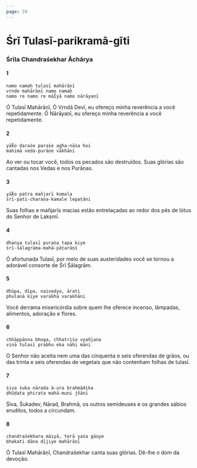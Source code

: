 ```yaml
---
page: 39
---
```


# Śrī Tulasī-parikramā-gīti

### Śrīla Chandraśekhar Āchārya

#### 1

    namo namaḥ tulasī mahārāṇī
    vṛnde mahārāṇī namo namaḥ
    namo re namo re mā̐iyā namo nārāyaṇī

Ó Tulasī Mahārāṇī, Ó Vṛndā Devī, eu ofereço minha reverência a você repetidamente. Ó Nārāyaṇī, eu ofereço minha reverência a você repetidamente.

#### 2

    yā̐ko daraśe paraśe agha-nāśa hoi
    mahimā veda-purāṇe vākhāni

Ao ver ou tocar você, todos os pecados são destruídos. Suas glórias são cantadas nos Vedas e nos Purāṇas.

#### 3

    yā̐ko patra mañjarī komala
    śrī-pati-charaṇa-kamale lepaṭāni

Suas folhas e mañjarīs macias estão entrelaçadas ao redor dos pés de lótus do Senhor de Lakṣmī.

#### 4

    dhanya tulasī puraṇa tapa kiye
    śrī-śālagrāma-mahā-pāṭarāṇī

Ó afortunada Tulasī, por meio de suas austeridades você se tornou a adorável consorte de Śrī Śālagrām.

#### 5

    dhūpa, dīpa, naivedya, ārati
    phulanā kiye varakhā varakhāni

Você derrama misericórdia sobre quem lhe oferece incenso, lâmpadas, alimentos, adoração e flores.

#### 6

    chhāppānna bhoga, chhatriśa vyañjana
    vinā tulasī prabhu eka nāhi māni

O Senhor não aceita nem uma das cinquenta e seis oferendas de grãos, ou das trinta e seis oferendas de vegetais que não contenham folhas de tulasī.

#### 7

    śiva śuka nārada ā-ura brahmādika
    ḍhu̐ḍata phirata mahā-muni jñānī

Śiva, Śukadev, Nārad, Brahmā, os outros semideuses e os grandes sábios eruditos, todos a circundam.

#### 8

    chandraśekhara māiyā, terā yaśa gāoye
    bhakati dāna dījiye mahārāṇī

Ó Tulasī Mahārāṇī, Chandraśekhar canta suas glórias. Dê-lhe o dom da devoção.

